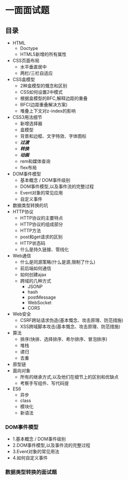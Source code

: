 # 一面面试题

## 目录

- HTML
    + Doctype
    + HTML5新增的所有属性
- CSS页面布局
    + 水平垂直居中
    + 两栏/三栏自适应
- CSS盒模型
    + 2种盒模型的慨念和区别
    + CSS如何设置2中模式
    + 根据盒模型的BFC,解释边距的重叠
    + BFC(边距重叠解决方案)
    + 堆叠上下文对z-index的影响
- CSS3用法细节
    + 新增选择器
    + 盒模型
    + 背景和边框、文字特效、字体图标
    + ***过渡***
    + ***转换***
    + ***动画***
    + rem和媒体查询
    + flex布局
- DOM事件模型
    + 基本概念 / DOM事件级别
    + DOM事件模型,以及事件流的完整过程
    + Event对象的常见应用
    + 自定义事件
- 数据类型转换的坑
- HTTP协议
    + HTTP协议的主要特点
    + HTTP协议的组成部分
    + HTTP方法
    + post和get请求的区别
    + HTTP状态码
    + 什么是持久链接、管线化
- Web通信
    + 什么是同源策略(什么是源,限制了什么)
    + 前后端如何通信
    + 如何创建ajax
    + 跨域的几种方式
        * JSONP
        * hash
        * postMessage
        * WebSocket
        * CORS
- Web安全
    + CSRF跨站请求伪造(基本慨念、攻击原理、防范措施)
    + XSS跨域脚本攻击(基本慨念、攻击原理、防范措施)
- 算法
    + 排序(快排、选择排序、希尔排序、冒泡排序)
    + 堆栈
    + 递归
    + 去重
- 原型链
- 面向对象
    + 所有的继承方式,以及他们在细节上的区别和优缺点
    + 考察手写组件、写代码提
- ES6
    + 异步
    + class
    + 模块化
    + 新语法

    
    


### DOM事件模型

- 1.基本概念 / DOM事件级别
- 2.DOM事件模型,以及事件流的完整过程
- 3.Event对象的常见用法
- 4.如何自定义事件

### 数据类型转换的面试题

 